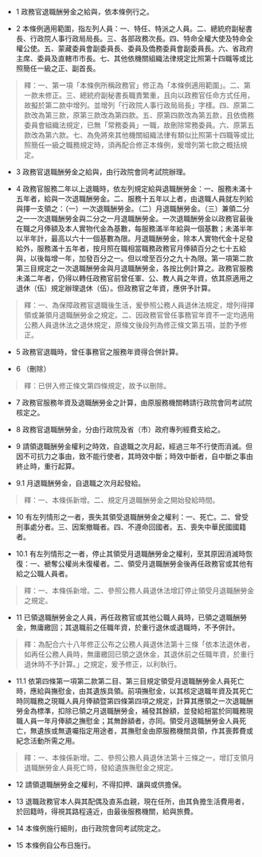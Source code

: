 * 1 政務官退職酬勞金之給與，依本條例行之。

* 2 本條例適用範圍，指左列人員：一、特任、特派之人員。二、總統府副秘書長、行政院人事行政局局長。三、各部政務次長。四、特命全權大使及特命全權公使。五、蒙藏委員會副委員長、委員及僑務委員會副委員長。六、省政府主席、委員及直轄市市長。七、其他依機關組織法律規定比照第十四職等或比照簡任一級之正、副首長。

> 釋：一、第一項「本條例所稱政務官」修正為「本條例適用範圍」。二、第一款未修正。三、總統府副秘書長職責繁重，且向以政務官任命方式任用，故擬於第二款中增列。並增列「行政院人事行政局局長」字樣。四、原第二款改為第三款，原第三款改為第四款。五、原第四款改為第五款，且依僑務委員會組織法規定，已無「常務委員」一職，故刪除常務委員。六、原第五款改為第六款。七、為免將來其他機關組織法律有類似比照第十四職等或比照簡任一級之職務規定時，須再配合修正本條例，爰增列第七款之概括規定。

* 3 政務官退職酬勞金之給與，由行政院會同考試院辦理。

* 4 政務官服務二年以上退職時，依左列規定給與退職酬勞金：一、服務未滿十五年者，給與一次退職酬勞金。二、服務十五年以上者，由退職人員就左列給與擇一支領之：（一）一次退職酬勞金。（二）月退職酬勞金。（三）兼領二分之一一次退職酬勞金與二分之一月退職酬勞金。一次退職酬勞金以政務官最後在職之月俸額及本人實物代金為基數，每服務滿半年給與一個基數；未滿半年以半年計，最高以六十一個基數為限。月退職酬勞金，除本人實物代金十足發給外，服務滿十五年者，按月照在職相當職務政務官月俸額百分之七十五給與，以後每增一年，加發百分之一。但以增至百分之九十為限。第一項第二款第三目規定之一次退職酬勞金與月退職酬勞金，各按比例計算之。政務官服務未滿二年者，仍得以轉任政務官前曾任軍、公、教人員之年資，依其原適用之退休（伍）規定辦理退休（伍）。但政務官之年資，應併予計算。

> 釋：一、為保障政務官退職後生活，爰參照公務人員退休法規定，增列得擇領或兼領月退職酬勞金之規定。二、因政務官曾任事務官年資不一定均適用公務人員退休法之退休規定，原條文後段列為修正條文第五項，並酌予修正。

* 5 政務官退職時，曾任事務官之服務年資得合併計算。

* 6 （刪除）

> 釋：已併入修正條文第四條規定，故予以刪除。

* 7 政務官服務年資及退職酬勞金之計算，由原服務機關轉請行政院會同考試院核定之。

* 8 政務官退職酬勞金，分由行政院及省（市）政府專列經費支給之。

* 9 請領退職酬勞金權利之時效，自退職之次月起，經過三年不行使而消滅。但因不可抗力之事由，致不能行使者，其時效中斷；時效中斷者，自中斷之事由終止時，重行起算。

* 9.1 月退職酬勞金，自退職之次月起發給。

> 釋：一、本條係新增。二、規定月退職酬勞金之開始發給時間。

* 10 有左列情形之一者，喪失其領受退職酬勞金之權利：一、死亡。二、曾受刑事處分者。三、因案撤職者。四、不遵命回國者。五、喪失中華民國國籍者。

* 10.1 有左列情形之一者，停止其領受月退職酬勞金之權利，至其原因消滅時恢復：一、褫奪公權尚未復權者。二、領受月退職酬勞金後再任政務官或其他有給之公職人員者。

> 釋：一、本條係新增。二、參照公務人員退休法增訂停止領受月退職酬勞金之規定。

* 11 已領退職酬勞金之人員，再任政務官或其他公職人員時，已領之退職酬勞金，無庸繳回；其退職前之任職年資，於重行退休或退職時，不予併計。

> 釋：為配合六十八年修正公布之公務人員退休法第十三條「依本法退休者，如再任公務人員時，無庸繳回已領之退休金，其退休前之任職年資，於重行退休時不予計算。」之規定，爰予修正，以利執行。

* 11.1 依第四條第一項第二款第二目、第三目規定領受月退職酬勞金人員死亡時，應給與撫慰金，由其遺族具領。前項撫慰金，以其核定退職年資及其死亡時同職務之現職人員月俸額暨第四條第四項之規定，計算其應領之一次退職酬勞金為標準，扣除已領之月退職酬勞金，補發其餘額，並發給相當於同職務現職人員一年月俸額之撫慰金；其無餘額者，亦同。領受月退職酬勞金人員死亡，無遺族或無遺囑指定用途者，其撫慰金由原服務機關具領，作其喪葬費或紀念活動所需之用。

> 釋：一、本條係新增。二、參照公務人員退休法第十三條之一，增訂支領月退職酬勞金人員死亡時，發給遺族撫慰金之規定。

* 12 請領退職酬勞金之權利，不得扣押、讓與或供擔保。

* 13 退職政務官本人與其配偶及直系血親，現在任所，由其負擔生活費用者，於回籍時，得視其路程遠近，由最後服務機關，給與旅費。

* 14 本條例施行細則，由行政院會同考試院定之。

* 15 本條例自公布日施行。

